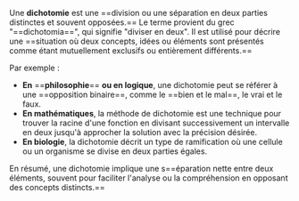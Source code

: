 Une **dichotomie** est une ==division ou une séparation en deux parties distinctes et souvent opposées.== Le terme provient du grec "==dichotomia==", qui signifie "diviser en deux". Il est utilisé pour décrire une ==situation où deux concepts, idées ou éléments sont présentés comme étant mutuellement exclusifs ou entièrement différents.==

Par exemple :

- **En** ==**philosophie**== **ou en logique**, une dichotomie peut se référer à une ==opposition binaire==, comme le ==bien et le mal==, le vrai et le faux.
- **En mathématiques**, la méthode de dichotomie est une technique pour trouver la racine d'une fonction en divisant successivement un intervalle en deux jusqu'à approcher la solution avec la précision désirée.
- **En biologie**, la dichotomie décrit un type de ramification où une cellule ou un organisme se divise en deux parties égales.

En résumé, une dichotomie implique une s==éparation nette entre deux éléments, souvent pour faciliter l'analyse ou la compréhension en opposant des concepts distincts.==